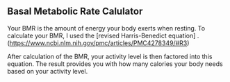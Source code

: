 ## Basal Metabolic Rate Calulator

Your BMR is the amount of energy your body exerts when resting. To calculate your BMR, I used the [revised Harris-Benedict equation] .(https://www.ncbi.nlm.nih.gov/pmc/articles/PMC4278349/#R3)

After calculation of the BMR, your activity level is then factored into this equation. The result provides you with how many calories your body needs based on your activity level.
